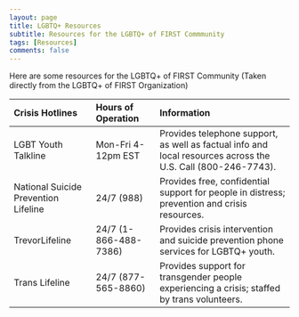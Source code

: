 ```yaml
---
layout: page
title: LGBTQ+ Resources
subtitle: Resources for the LGBTQ+ of FIRST Commmunity
tags: [Resources]
comments: false
---
```

Here are some resources for the LGBTQ+ of FIRST Community (Taken directly from the LGBTQ+ of FIRST Organization)


|Crisis Hotlines  | Hours of Operation | Information |
| :------ |:--- | :--- |
| LGBT Youth Talkline | Mon-Fri 4-12pm EST  | Provides telephone support, as well as factual info and local resources across the U.S. Call (800-246-7743). |
| National Suicide Prevention Lifeline | 24/7 (988) | Provides free, confidential support for people in distress; prevention and crisis resources. |
| TrevorLifeline | 24/7 (1-866-488-7386) | Provides crisis intervention and suicide prevention phone services for LGBTQ+ youth. |
| Trans Lifeline | 24/7 (877-565-8860) | Provides support for transgender people experiencing a crisis; staffed by trans volunteers. |